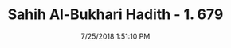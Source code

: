 ---
title        : "Sahih Al-Bukhari Hadith - 1. 679"
date         : 7/25/2018 1:51:10 PM
draft        : false
type         : "hadith"
layout       : "hadith"
BookCode     : "SHB"
VolumeNumber : "1"
HadithNumber : "679"
categories  :  ["Adhan-Praying and then leading people in prayer"]
tags  :  ["Jabir bin Abdullah"]
---